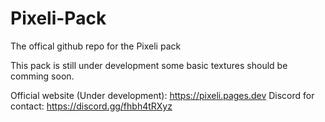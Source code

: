 # Pixeli-Pack
 The offical github repo for the Pixeli pack 
 
 This pack is still under development some basic textures should be comming soon.

Official website (Under development): https://pixeli.pages.dev
Discord for contact: https://discord.gg/fhbh4tRXyz

